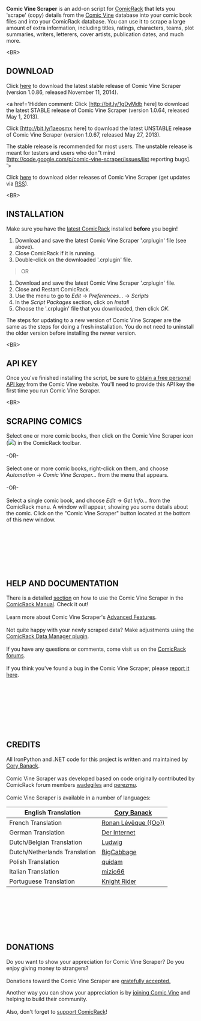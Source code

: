 **Comic Vine Scraper** is an add-on script for [ComicRack](http://comicrack.cyolito.com/) that lets you 'scrape' (copy) details from the [Comic Vine](http://www.comicvine.com/) database into your comic book files and into your ComicRack database.  You can use it to scrape a large amount of extra information, including titles, ratings, characters, teams, plot summaries, writers, letterers, cover artists, publication dates, and much more.


&lt;BR&gt;


## DOWNLOAD ##


Click [here](http://bit.ly/cvs1086) to download the latest stable release of Comic Vine Scraper (version 1.0.86, released November 11, 2014).

<a href='Hidden comment: 
Click [http://bit.ly/1gDyMdb here] to download the latest STABLE release of Comic Vine Scraper (version 1.0.64, released May 1, 2013).

Click [http://bit.ly/1aeosmx here] to download the latest UNSTABLE release of Comic Vine Scraper (version 1.0.67, released May 27, 2013).

The stable release is recommended for most users.  The unstable release is meant for testers and users who don"t mind [http://code.google.com/p/comic-vine-scraper/issues/list reporting bugs].
'></a>

Click [here](https://code.google.com/p/comic-vine-scraper/wiki/PreviousVersions) to download older releases of Comic Vine Scraper (get updates via [RSS](http://pipes.yahoo.com/pipes/pipe.run?_id=752f46ca28c9c3236ebb484bb869c5bb&_render=rss)).



&lt;BR&gt;


## INSTALLATION ##

Make sure you have the [latest ComicRack](http://comicrack.cyolito.com/downloads/comicrack) installed **before** you begin!

  1. Download and save the latest Comic Vine Scraper '.crplugin' file (see above).
  1. Close ComicRack if it is running.
  1. Double-click on the downloaded '.crplugin' file.

> OR

  1. Download and save the latest Comic Vine Scraper '.crplugin' file.
  1. Close and Restart ComicRack.
  1. Use the menu to go to _Edit_ -> _Preferences..._ -> _Scripts_
  1. In the _Script Packages_ section, click on _Install_
  1. Choose the '.crplugin' file that you downloaded, then click _OK_.

The steps for updating to a new version of Comic Vine Scraper are the same as the steps for doing a fresh installation.  You do not need to uninstall the older version before installing the newer version.




&lt;BR&gt;


## API KEY ##

Once you've finished installing the script, be sure to [obtain a free personal API key](http://api.comicvine.com) from the Comic Vine website.  You'll need to provide this API key the first time you run Comic Vine Scraper.




&lt;BR&gt;


## SCRAPING COMICS ##

Select one or more comic books, then click on the Comic Vine Scraper icon (<img src='http://imgur.com/2z3MF.png'>) in the ComicRack toolbar.<br>
<br>
-OR-<br>
<br>
Select one or more comic books, right-click on them, and choose <i>Automation</i> -> <i>Comic Vine Scraper...</i> from the menu that appears.<br>
<br>
-OR-<br>
<br>
Select a single comic book, and choose <i>Edit</i> -> <i>Get Info...</i> from the ComicRack menu.   A window will appear, showing you some details about the comic.    Click on the "Comic Vine Scraper" button located at the bottom of this new window.<br>
<br>
<br>
<br>
<BR><br>
<br>
<br>
<h2>HELP AND DOCUMENTATION</h2>

There is a detailed <a href='https://sites.google.com/site/comicrackmanual/chapter-09-scripts/database-importer-scripts'>section</a> on how to use the Comic Vine Scraper in the <a href='https://sites.google.com/site/comicrackmanual/'>ComicRack Manual</a>.  Check it out!<br>
<br>
Learn more about Comic Vine Scraper's <a href='http://code.google.com/p/comic-vine-scraper/wiki/AdvancedFeatures'>Advanced Features</a>.<br>
<br>
Not quite happy with your newly scraped data?  Make adjustments using the <a href='https://code.google.com/p/cr-data-manager/'>ComicRack Data Manager plugin</a>.<br>
<br>
If you have any questions or comments, come visit us on the <a href='http://comicrack.cyolito.com/user-forum/32-news-and-announcements'>ComicRack forums</a>.<br>
<br>
If you think you've found a bug in the Comic Vine Scraper, please <a href='http://code.google.com/p/comic-vine-scraper/issues/list'>report it here</a>.<br>
<br>
<br>
<br>
<br>
<BR><br>
<br>
<br>
<h2>CREDITS</h2>

All IronPython and .NET code for this project is written and maintained by <a href='http://comicrack.cyolito.com/forum/profile/userid-5321'>Cory Banack</a>.<br>
<br>
Comic Vine Scraper was developed based on code originally contributed by ComicRack forum members <a href='http://comicrack.cyolito.com/user-forum/fbprofile/userid-102'>wadegiles</a> and <a href='http://comicrack.cyolito.com/user-forum/fbprofile/userid-195'>perezmu</a>.<br>
<br>
Comic Vine Scraper is available in a number of languages:<br>
<table><thead><th>English Translation</th><th> <a href='http://comicrack.cyolito.com/forum/profile/userid-5321'>Cory Banack</a></th></thead><tbody>
<tr><td>French Translation </td><td> <a href='http://comicrack.cyolito.com/forum/profile/userid-112'>Ronan Lévêque ({Oo})</a> </td></tr>
<tr><td>German Translation </td><td> <a href='http://comicrack.cyolito.com/forum/profile/userid-6795'>Der Internet</a> </td></tr>
<tr><td>Dutch/Belgian Translation </td><td> <a href='http://comicrack.cyolito.com/forum/profile/userid-261'>Ludwig</a> </td></tr>
<tr><td>Dutch/Netherlands Translation </td><td> <a href='http://comicrack.cyolito.com/forum/profile/userid-11589'>BigCabbage</a> </td></tr>
<tr><td>Polish Translation </td><td> <a href='http://comicrack.cyolito.com/forum/profile/userid-76'>quidam</a> </td></tr>
<tr><td>Italian Translation </td><td> <a href='http://comicrack.cyolito.com/forum/profile/userid-6114'>mizio66</a> </td></tr>
<tr><td>Portuguese Translation </td><td> <a href='http://comicrack.cyolito.com/forum/profile/userid-159'>Knight Rider</a> </td></tr></tbody></table>

<br>
<br>
<BR><br>
<br>
<br>
<h2>DONATIONS</h2>

Do you want to show your appreciation for Comic Vine Scraper?  Do you enjoy giving money to strangers?<br>
<br>
Donations toward the Comic Vine Scraper are <a href='https://www.paypal.com/cgi-bin/webscr?cmd=_donations&business=pay.pal%40xanatos%2eca&lc=CA&item_name=Comic%20Vine%20Scraper&currency_code=USD&bn=PP%2dDonationsBF%3abtn_donateCC_LG%2egif%3aNonHosted'>gratefully accepted.</a>

Another way you can show your appreciation is by <a href='http://www.comicvine.com/'>joining Comic Vine</a> and helping to build their community.<br>
<br>
Also, don't forget to <a href='http://comicrack.cyolito.com/donate'>support ComicRack</a>!